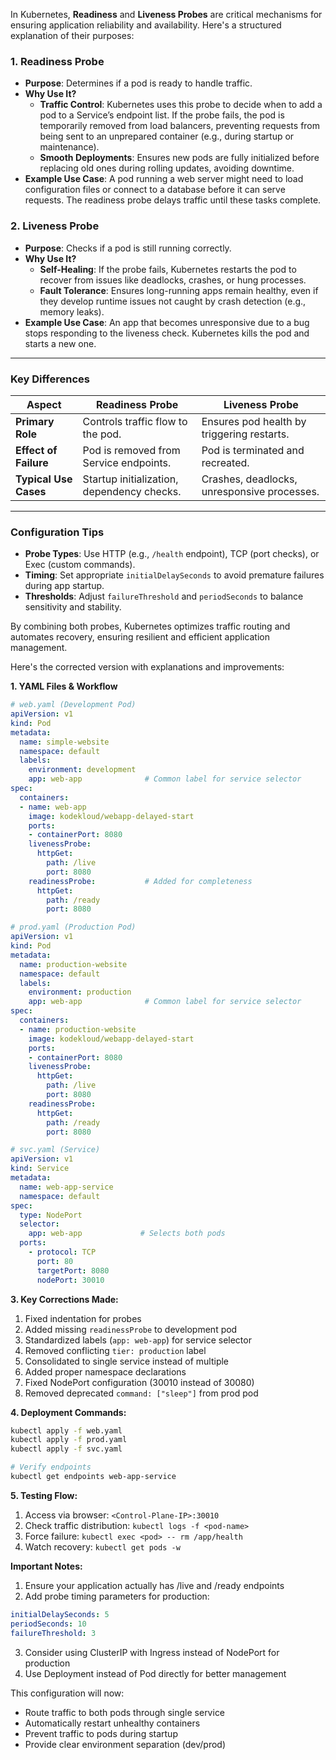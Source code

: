 In Kubernetes, **Readiness** and **Liveness Probes** are critical mechanisms for ensuring application reliability and availability. Here's a structured explanation of their purposes:

### 1. **Readiness Probe**  
   - **Purpose**: Determines if a pod is ready to handle traffic.  
   - **Why Use It?**  
     - **Traffic Control**: Kubernetes uses this probe to decide when to add a pod to a Service’s endpoint list. If the probe fails, the pod is temporarily removed from load balancers, preventing requests from being sent to an unprepared container (e.g., during startup or maintenance).  
     - **Smooth Deployments**: Ensures new pods are fully initialized before replacing old ones during rolling updates, avoiding downtime.  
   - **Example Use Case**: A pod running a web server might need to load configuration files or connect to a database before it can serve requests. The readiness probe delays traffic until these tasks complete.

### 2. **Liveness Probe**  
   - **Purpose**: Checks if a pod is still running correctly.  
   - **Why Use It?**  
     - **Self-Healing**: If the probe fails, Kubernetes restarts the pod to recover from issues like deadlocks, crashes, or hung processes.  
     - **Fault Tolerance**: Ensures long-running apps remain healthy, even if they develop runtime issues not caught by crash detection (e.g., memory leaks).  
   - **Example Use Case**: An app that becomes unresponsive due to a bug stops responding to the liveness check. Kubernetes kills the pod and starts a new one.

---

### Key Differences  
| **Aspect**               | **Readiness Probe**                          | **Liveness Probe**                          |  
|--------------------------|----------------------------------------------|---------------------------------------------|  
| **Primary Role**          | Controls traffic flow to the pod.            | Ensures pod health by triggering restarts.  |  
| **Effect of Failure**     | Pod is removed from Service endpoints.       | Pod is terminated and recreated.            |  
| **Typical Use Cases**     | Startup initialization, dependency checks.  | Crashes, deadlocks, unresponsive processes. |  

---

### Configuration Tips  
- **Probe Types**: Use HTTP (e.g., `/health` endpoint), TCP (port checks), or Exec (custom commands).  
- **Timing**: Set appropriate `initialDelaySeconds` to avoid premature failures during app startup.  
- **Thresholds**: Adjust `failureThreshold` and `periodSeconds` to balance sensitivity and stability.  

By combining both probes, Kubernetes optimizes traffic routing and automates recovery, ensuring resilient and efficient application management.

Here's the corrected version with explanations and improvements:

**1.  YAML Files & Workflow**

```yaml
# web.yaml (Development Pod)
apiVersion: v1
kind: Pod
metadata:
  name: simple-website
  namespace: default
  labels:
    environment: development
    app: web-app              # Common label for service selector
spec:
  containers:
  - name: web-app
    image: kodekloud/webapp-delayed-start
    ports:
    - containerPort: 8080
    livenessProbe:
      httpGet:
        path: /live
        port: 8080
    readinessProbe:           # Added for completeness
      httpGet:
        path: /ready
        port: 8080
```

```yaml
# prod.yaml (Production Pod)
apiVersion: v1
kind: Pod
metadata:
  name: production-website
  namespace: default
  labels:
    environment: production
    app: web-app              # Common label for service selector
spec:
  containers:
  - name: production-website
    image: kodekloud/webapp-delayed-start
    ports:
    - containerPort: 8080
    livenessProbe:
      httpGet:
        path: /live
        port: 8080
    readinessProbe:
      httpGet:
        path: /ready
        port: 8080
```

```yaml
# svc.yaml (Service)
apiVersion: v1
kind: Service
metadata:
  name: web-app-service
  namespace: default
spec:
  type: NodePort
  selector:
    app: web-app             # Selects both pods
  ports:
    - protocol: TCP
      port: 80
      targetPort: 8080
      nodePort: 30010
```

**3. Key Corrections Made:**
1. Fixed indentation for probes
2. Added missing `readinessProbe` to development pod
3. Standardized labels (`app: web-app`) for service selector
4. Removed conflicting `tier: production` label
5. Consolidated to single service instead of multiple
6. Added proper namespace declarations
7. Fixed NodePort configuration (30010 instead of 30080)
8. Removed deprecated `command: ["sleep"]` from prod pod

**4. Deployment Commands:**
```bash
kubectl apply -f web.yaml
kubectl apply -f prod.yaml
kubectl apply -f svc.yaml

# Verify endpoints
kubectl get endpoints web-app-service
```

**5. Testing Flow:**
1. Access via browser: `<Control-Plane-IP>:30010`
2. Check traffic distribution: `kubectl logs -f <pod-name>`
3. Force failure: `kubectl exec <pod> -- rm /app/health`
4. Watch recovery: `kubectl get pods -w`

**Important Notes:**
1. Ensure your application actually has /live and /ready endpoints
2. Add probe timing parameters for production:
```yaml
initialDelaySeconds: 5
periodSeconds: 10
failureThreshold: 3
```
3. Consider using ClusterIP with Ingress instead of NodePort for production
4. Use Deployment instead of Pod directly for better management

This configuration will now:
- Route traffic to both pods through single service
- Automatically restart unhealthy containers
- Prevent traffic to pods during startup
- Provide clear environment separation (dev/prod)
